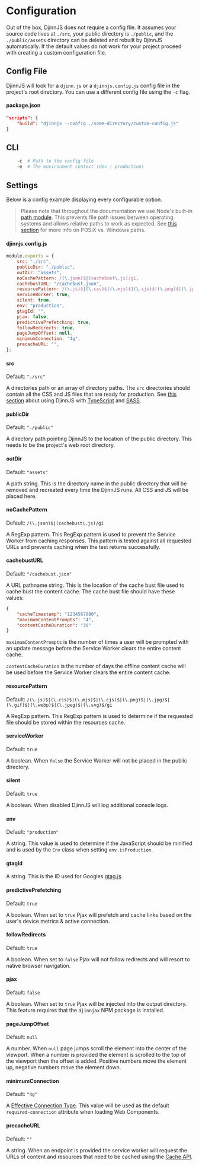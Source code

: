 # Configuration

Out of the box, DjinnJS does not require a config file. It assumes your source code lives at `./src`, your public directory is `./public`, and the `./public/assets` directory can be deleted and rebuilt by DjinnJS automatically. If the default values do not work for your project proceed with creating a custom configuration file.

## Config File

DjinnJS will look for a `djinn.js` or a `djinnjs.config.js` config file in the project's root directory. You can use a different config file using the `-c` flag.

#### package.json

```json
"scripts": {
    "build": "djinnjs --config ./some-directory/custom-config.js"
}
```

## CLI

```bash
    -c  # Path to the config file
    -e  # The environment context (dev | production)
```

## Settings

Below is a config example displaying every configurable option.

> Please note that throughout the documentation we use Node's built-in [path module](https://nodejs.org/api/path.html). This prevents file path issues between operating systems and allows relative paths to work as expected. See [this section](https://nodejs.org/api/path.html#path_windows_vs_posix) for more info on POSIX vs. Windows paths.

#### djinnjs.config.js

```javascript
module.exports = {
    src: "./src",
    publicDir: "./public",
    outDir: "assets",
    noCachePattern: /(\.json)$|(cachebust\.js)/gi,
    cachebustURL: "/cachebust.json",
    resourcePattern: /(\.js)$|(\.css)$|(\.mjs)$|(\.cjs)$|(\.png)$|(\.jpg)$|(\.gif)$|(\.webp)$|(\.jpeg)$|(\.svg)$/gi,
    serviceWorker: true,
    silent: true,
    env: "production",
    gtagId: "",
    pjax: false,
    predictivePrefetching: true,
    followRedirects: true,
    pageJumpOffset: null,
    minimumConnection: "4g",
    precacheURL: "",
};
```

#### src

Default: `"./src"`

A directories path or an array of directory paths. The `src` directories should contain all the CSS and JS files that are ready for production. See [this section](/getting-started/demo-project) about using DjinnJS with [TypeScript](https://www.typescriptlang.org/) and [SASS](https://sass-lang.com/).

#### publicDir

Default: `"./public"`

A directory path pointing DjinnJS to the location of the public directory. This needs to be the project's web root directory.

#### outDir

Default: `"assets"`

A path string. This is the directory name in the public directory that will be removed and recreated every time the DjinnJS runs. All CSS and JS will be placed here.

#### noCachePattern

Default: `/(\.json)$|(cachebust\.js)/gi`

A RegExp pattern. This RegExp pattern is used to prevent the Service Worker from caching responses. This pattern is tested against all requested URLs and prevents caching when the test returns successfully.

#### cachebustURL

Default: `"/cachebust.json"`

A URL pathname string. This is the location of the cache bust file used to cache bust the content cache. The cache bust file should have these values:

```json
{
    "cacheTimestamp": "1234567890",
    "maximumContentPrompts": "4",
    "contentCacheDuration": "30"
}
```

`maximumContentPrompts` is the number of times a user will be prompted with an update message before the Service Worker clears the entire content cache.

`contentCacheDuration` is the number of days the offline content cache will be used before the Service Worker clears the entire content cache.

#### resourcePattern

Default: `/(\.js)$|(\.css)$|(\.mjs)$|(\.cjs)$|(\.png)$|(\.jpg)$|(\.gif)$|(\.webp)$|(\.jpeg)$|(\.svg)$/gi`

A RegExp pattern. This RegExp pattern is used to determine if the requested file should be stored within the resources cache.

#### serviceWorker

Default: `true`

A boolean. When `false` the Service Worker will not be placed in the public directory.

#### silent

Default: `true`

A boolean. When disabled DjinnJS will log additional console logs.

#### env

Default: `"production"`

A string. This value is used to determine if the JavaScript should be minified and is used by the `Env` class when setting `env.isProduction`.

#### gtagId

A string. This is the ID used for Googles [gtag.js](https://developers.google.com/analytics/devguides/collection/gtagjs).

#### predictivePrefetching

Default: `true`

A boolean. When set to `true` Pjax will prefetch and cache links based on the user's device metrics & active connection.

#### followRedirects

Default: `true`

A boolean. When set to `false` Pjax will not follow redirects and will resort to native browser navigation.

#### pjax

Default: `false`

A boolean. When set to `true` Pjax will be injected into the output directory. This feature requires that the `djinnjax` NPM package is installed.

#### pageJumpOffset

Default: `null`

A number. When `null` page jumps scroll the element into the center of the viewport. When a number is provided the element is scrolled to the top of the viewport then the offset is added. Positive numbers move the element up, negative numbers move the element down.

#### minimumConnection

Default: `"4g"`

A [Effective Connection Type](https://wicg.github.io/netinfo/#effectiveconnectiontype-enum). This value will be used as the default `required-connection` attribute when loading Web Components.

#### precacheURL

Default: `""`

A string. When an endpoint is provided the service worker will request the URLs of content and resources that need to be cached using the [Cache API](https://developer.mozilla.org/en-US/docs/Web/API/Cache/addAll).

